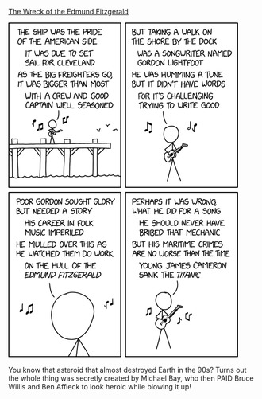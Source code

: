 [The Wreck of the Edmund Fitzgerald](https://xkcd.com/2910)

![The Wreck of the Edmund Fitzgerald](./random_comic.png)

You know that asteroid that almost destroyed Earth in the 90s? Turns out the whole thing was secretly created by Michael Bay, who then PAID Bruce Willis and Ben Affleck to look heroic while blowing it up!

